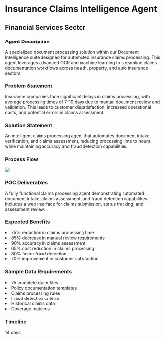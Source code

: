 <h1>Insurance Claims Intelligence Agent</h1>
<h2>Financial Services Sector</h2>
<h3>Agent Description</h3>
A specialized document processing solution within our Document Intelligence suite designed for automated insurance claims processing. This agent leverages advanced OCR and machine learning to streamline claims documentation workflows across health, property, and auto insurance sectors.
<h3>Problem Statement</h3>
Insurance companies face significant delays in claims processing, with average processing times of 7-10 days due to manual document review and validation. This leads to customer dissatisfaction, increased operational costs, and potential errors in claims assessment.
<h3>Solution Statement</h3>
An intelligent claims processing agent that automates document intake, verification, and claims assessment, reducing processing time to hours while maintaining accuracy and fraud detection capabilities.
<h3>Process Flow</h3>
<img src="https://github.com/user-attachments/assets/3d2aef49-9f8f-4a2b-b853-c1be034382e3"/>
<h3>POC Deliverables</h3>
A fully functional claims processing agent demonstrating automated document intake, claims assessment, and fraud detection capabilities. Includes a web interface for claims submission, status tracking, and assessment review.
<h3>Expected Benefits</h3>
<li>75% reduction in claims processing time</li>
<li>85% decrease in manual review requirements</li>
<li>90% accuracy in claims assessment</li>
<li>65% cost reduction in claims processing</li>
<li>80% faster fraud detection</li>
<li>70% improvement in customer satisfaction</li>
<h3>Sample Data Requirements</h3>
<li>75 complete claim files</li>
<li>Policy documentation templates</li>
<li>Claims processing rules</li>
<li>Fraud detection criteria</li>
<li>Historical claims data</li>
<li>Coverage matrices</li>
<h3>Timeline</h3>
14 days
